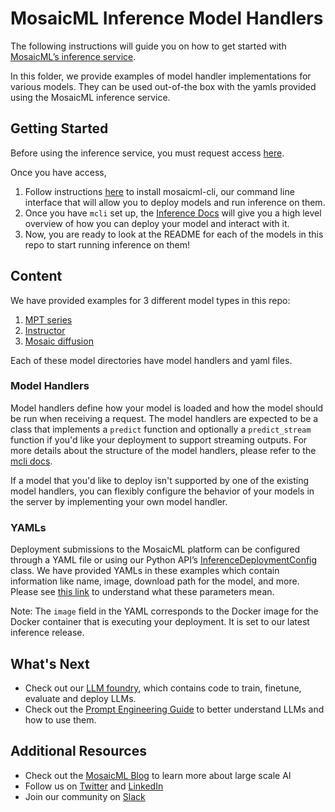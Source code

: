 # MosaicML Inference Model Handlers

The following instructions will guide you on how to get started with [MosaicML’s inference service](https://www.mosaicml.com/blog/inference-launch).

In this folder, we provide examples of model handler implementations for various models. They can be used out-of-the box with the yamls provided using the MosaicML inference service.

## Getting Started

Before using the inference service, you must request access [here](https://forms.mosaicml.com/demo).

Once you have access,

1. Follow instructions [here](https://docs.mosaicml.com/projects/mcli/en/latest/quick_start/getting_started.html) to install mosaicml-cli, our command line interface that will allow you to deploy models and run inference on them.
2. Once you have `mcli` set up, the [Inference Docs](https://docs.mosaicml.com/projects/mcli/en/latest/quick_start/quick_start_inference.html) will give you a high level overview of how you can deploy your model and interact with it.
3. Now, you are ready to look at the README for each of the models in this repo to start running inference on them!


## Content
We have provided examples for 3 different model types in this repo:

1. [MPT series](https://github.com/junhua-wu/mosaicml-examples/tree/main/examples/inference-deployments/mpt)
2. [Instructor](https://github.com/junhua-wu/mosaicml-examples/tree/main/examples/inference-deployments/instructor)
3. [Mosaic diffusion](https://github.com/junhua-wu/mosaicml-examples/tree/main/examples/inference-deployments/mosaic_diffusion)

Each of these model directories have model handlers and yaml files.

### Model Handlers

Model handlers define how your model is loaded and how the model should be run when receiving a request. The model handlers are expected to be a class that implements a `predict` function and optionally a `predict_stream` function if you'd like your deployment to support streaming outputs. For more details about the structure of the model handlers, please refer to the [mcli docs](https://docs.mosaicml.com/projects/mcli/en/latest/inference/deployment_features.html#model-handlers).

If a model that you'd like to deploy isn't supported by one of the existing model handlers, you can flexibly configure the behavior of your models in the server by implementing your own model handler.


### YAMLs

Deployment submissions to the MosaicML platform can be configured through a YAML file or using our Python API’s [InferenceDeploymentConfig](https://docs.mosaicml.com/projects/mcli/en/latest/inference/working_with_deployments.html#the-inferencedeploymentconfig-object) class. We have provided YAMLs in these examples which contain information like name, image, download path for the model, and more. Please see [this link](https://docs.mosaicml.com/projects/mcli/en/latest/inference/inference_schema.html) to understand what these parameters mean.

Note: The `image` field in the YAML corresponds to the Docker image for the Docker container that is executing your deployment. It is set to our latest inference release.

## What's Next
- Check out our [LLM foundry](https://github.com/mosaicml/llm-foundry), which contains code to train, finetune, evaluate and deploy LLMs.
- Check out the [Prompt Engineering Guide](https://www.promptingguide.ai) to better understand LLMs and how to use them.


## Additional Resources
- Check out the [MosaicML Blog](https://www.mosaicml.com/blog) to learn more about large scale AI
- Follow us on [Twitter](https://twitter.com/mosaicml) and [LinkedIn](https://www.linkedin.com/company/mosaicml)
- Join our community on [Slack](https://mosaicml.me/slack)
